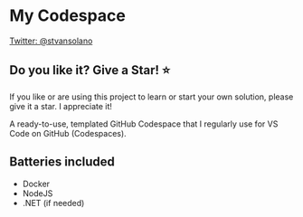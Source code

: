 # My Codespace

[Twitter: @stvansolano](https://twitter.com/stvansolano)

## Do you like it? Give a Star! :star:

If you like or are using this project to learn or start your own solution, please give it a star. I appreciate it!

A ready-to-use, templated GitHub Codespace that I regularly use for VS Code on GitHub (Codespaces).

## Batteries included

- Docker
- NodeJS
- .NET (if needed)